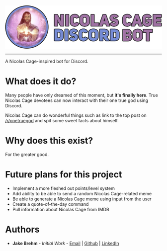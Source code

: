 <p align="center">
  <img src="https://github.com/jakebrehm/cage-discord-bot/blob/master/img/logo.png" alt="Nicolas Cage Discord Bot Logo"/>
</p>

---

A Nicolas Cage-inspired bot for Discord.

# What does it do?

Many people have only dreamed of this moment, but **it's finally here**. True Nicolas Cage devotees can now interact with their one true god using Discord.

Nicolas Cage can do wonderful things such as link to the top post on [/r/onetruegod](https://www.reddit.com/r/onetruegod) and spit some sweet facts about himself.

# Why does this exist?

For the greater good.

# Future plans for this project

- Implement a more fleshed out points/level system
- Add ability to be able to send a random Nicolas Cage-related meme
- Be able to generate a Nicolas Cage meme using input from the user
- Create a quote-of-the-day command
- Pull information about Nicolas Cage from IMDB

# Authors
- **Jake Brehm** - *Initial Work* - [Email](mailto:mail@jakebrehm.com) | [Github](http://github.com/jakebrehm) | [LinkedIn](http://linkedin.com/in/jacobbrehm)